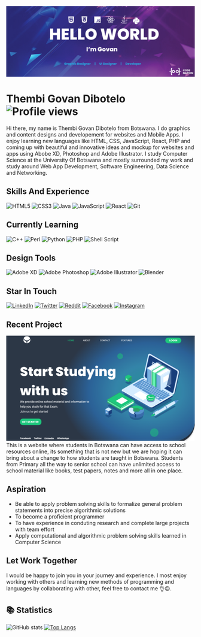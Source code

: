 ![Graphics and UI Designer and Developer](https://github.com/GovanDBT/GovanDBT/blob/main/banner.png)
# Thembi Govan Dibotelo ![Profile views](https://gpvc.arturio.dev/GovanDBT) 
Hi there, my name is Thembi Govan Dibotelo from Botswana. I do graphics and content designs and developement for websites and Mobile Apps. I enjoy learning new languages like HTML, CSS, JavaScript, React, PHP and coming up with beautiful and innovative ideas and mockup for websites and apps using Abobe XD, Photoshop and Adobe Illustrator. I study Computer Science at the University Of Botswana and mostly surrounded my work and study around Web App Development, Software Engineering, Data Science and Networking.

## Skills And Experience
![HTML5](https://img.shields.io/badge/html5-%23E34F26.svg?style=for-the-badge&logo=html5&logoColor=white)
![CSS3](https://img.shields.io/badge/css3-%231572B6.svg?style=for-the-badge&logo=css3&logoColor=white)
![Java](https://img.shields.io/badge/java-%23ED8B00.svg?style=for-the-badge&logo=java&logoColor=white)
![JavaScript](https://img.shields.io/badge/javascript-%23323330.svg?style=for-the-badge&logo=javascript&logoColor=%23F7DF1E)
![React](https://img.shields.io/badge/react-%2320232a.svg?style=for-the-badge&logo=react&logoColor=%2361DAFB)
![Git](https://img.shields.io/badge/git-%23F05033.svg?style=for-the-badge&logo=git&logoColor=white)

## Currently Learning
![C++](https://img.shields.io/badge/c++-%2300599C.svg?style=for-the-badge&logo=c%2B%2B&logoColor=white)
![Perl](https://img.shields.io/badge/perl-%2339457E.svg?style=for-the-badge&logo=perl&logoColor=white)
![Python](https://img.shields.io/badge/python-3670A0?style=for-the-badge&logo=python&logoColor=ffdd54)
![PHP](https://img.shields.io/badge/php-%23777BB4.svg?style=for-the-badge&logo=php&logoColor=white)
![Shell Script](https://img.shields.io/badge/shell_script-%23121011.svg?style=for-the-badge&logo=gnu-bash&logoColor=white)

## Design Tools
![Adobe XD](https://img.shields.io/badge/Adobe%20XD-470137?style=for-the-badge&logo=Adobe%20XD&logoColor=#FF61F6)
![Adobe Photoshop](https://img.shields.io/badge/adobe%20photoshop-%2331A8FF.svg?style=for-the-badge&logo=adobe%20photoshop&logoColor=white)
![Adobe Illustrator](https://img.shields.io/badge/adobe%20illustrator-%23FF9A00.svg?style=for-the-badge&logo=adobe%20illustrator&logoColor=white)
![Blender](https://img.shields.io/badge/blender-%23F5792A.svg?style=for-the-badge&logo=blender&logoColor=white)

## Star In Touch
[![LinkedIn](https://img.shields.io/badge/LinkedIn-Govan_Dibotelo-0e76a8.svg?&style=for-the-badge&logo=linkedin)](https://www.linkedin.com/in/govan-dibotelo-2b84861a6) 
[![Twitter](https://img.shields.io/badge/Twitter-GovanMade-00acee.svg?&style=for-the-badge&logo=twitter)](https://twitter.com/GovanMade) 
[![Reddit](https://img.shields.io/badge/Reddit-GovanLegacy-ff4500.svg?&style=for-the-badge&logo=reddit)](https://reddit.com/u/GovanLegacy) 
[![Facebook](https://img.shields.io/badge/Facebook-Govan_Dibotelo-3b5998.svg?&style=for-the-badge&logo=facebook)](https://www.facebook.com/govan.dibotelo)
[![Instagram](https://img.shields.io/badge/Instagram-govan.legacy-bc2a8d.svg?&style=for-the-badge&logo=instagram)](https://instagram.com/govan.legacy)

## Recent Project
![Current Project](https://github.com/GovanDBT/GovanDBT/blob/main/Screenshot%20(39).png)
 This is a website where students in Botswana can have access to school resources online, its something that is not new but we are hoping it can bring about a change to how students are taught in Botswana. Students from Primary all the way to senior school can have unlimited access to school material like books, test papers, notes and more all in one place. 

## Aspiration
* Be able to apply problem solving skills to formalize general problem statements into precise algorithmic solutions
* To become a proficient programmer
* To have experience in conduting research and complete large projects with team effort
* Apply computational and algorithmic problem solving skills learned in Computer Science

## Let Work Together
I would be happy to join you in your journey and experience. I most enjoy working with others and learning new methods of programming and languages by collaborating with other, feel free to contact me 👌😉.

## 📚 Statistics
![GitHub stats](https://github-readme-stats.vercel.app/api?username=GovanDBT&show_icons=true) [![Top Langs](https://github-readme-stats.vercel.app/api/top-langs/?username=GovanDBT)](https://github.com/anuraghazra/github-readme-stats)
